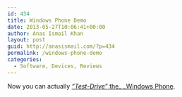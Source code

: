 ```yaml
---
id: 434
title: Windows Phone Demo
date: 2013-05-27T10:06:41+00:00
author: Anas Ismail Khan
layout: post
guid: http://anasismail.com/?p=434
permalink: /windows-phone-demo
categories:
  - Software, Devices, Reviews
---
```

Now you can actually [_&#8220;Test-Drive&#8221;_ the_ _Windows Phone](http://www.windowsphone.com/en-us/cmpn/demo "Test Drive").